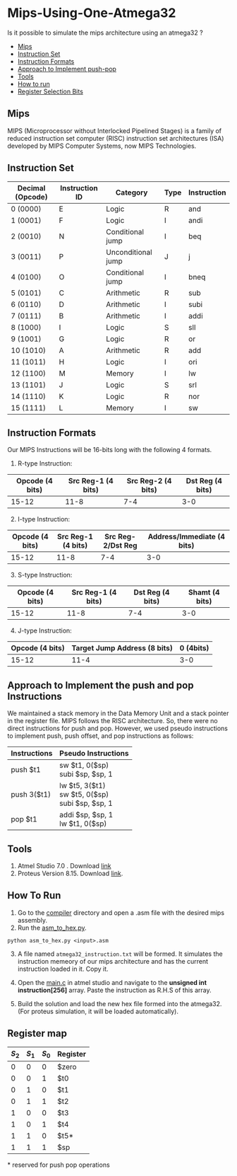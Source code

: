 # Mips-Using-One-Atmega32
Is it possible to simulate the mips architecture using an atmega32 ?

- [Mips](#mips)
- [Instruction Set](#instruction_set)
- [Instruction Formats](#instruction_formats)
- [Approach to Implement push-pop](#approach-to-implement-the-push-and-pop-instructions)
- [Tools](#tools)
- [How to run](#how-to-run)
- [Register Selection Bits](#register-map)

## Mips
MIPS (Microprocessor without Interlocked Pipelined Stages) is a family of reduced instruction set computer (RISC) instruction set architectures (ISA) developed by MIPS Computer Systems, now MIPS Technologies.

## Instruction Set

| Decimal (Opcode) | Instruction ID | Category            | Type | Instruction |
|------------------|----------------|---------------------|------|-------------|
| 0 (0000)         | E              | Logic               | R    | and         |
| 1 (0001)         | F              | Logic               | I    | andi        |
| 2 (0010)         | N              | Conditional jump    | I    | beq         |
| 3 (0011)         | P              | Unconditional jump  | J    | j           |
| 4 (0100)         | O              | Conditional jump    | I    | bneq        |
| 5 (0101)         | C              | Arithmetic          | R    | sub         |
| 6 (0110)         | D              | Arithmetic          | I    | subi        |
| 7 (0111)         | B              | Arithmetic          | I    | addi        |
| 8 (1000)         | I              | Logic               | S    | sll         |
| 9 (1001)         | G              | Logic               | R    | or          |
| 10 (1010)        | A              | Arithmetic          | R    | add         |
| 11 (1011)        | H              | Logic               | I    | ori         |
| 12 (1100)        | M              | Memory              | I    | lw          |
| 13 (1101)        | J              | Logic               | S    | srl         |
| 14 (1110)        | K              | Logic               | R    | nor         |
| 15 (1111)        | L              | Memory              | I    | sw          |

## Instruction Formats
Our MIPS Instructions will be 16-bits long with the following 4 formats.

1. R-type Instruction:

| Opcode (4 bits) | Src Reg-1 (4 bits) | Src Reg-2 (4 bits) | Dst Reg (4 bits) |
|-----------------|---------------------|---------------------|-------------------|
|    15-12        |   11-8              |       7-4           |      3-0          |

2. I-type Instruction:

| Opcode (4 bits) | Src Reg-1 (4 bits)  | Src Reg-2/Dst Reg   | Address/Immediate (4 bits) |
|-----------------|---------------------|---------------------|----------------------------|
|    15-12        |   11-8              |       7-4           |      3-0                   |

3. S-type Instruction:

| Opcode (4 bits) | Src Reg-1 (4 bits) | Dst Reg (4 bits) | Shamt (4 bits) |
|-----------------|---------------------|---------------------|---------------------|
|    15-12        |   11-8              |       7-4           |      3-0                   |

4. J-type Instruction:

| Opcode (4 bits) | Target Jump Address (8 bits) | 0 (4bits)|
|-----------------|-------------------------------|-|
|        15-12         |       11-4                        | 3-0 |

## Approach to Implement the push and pop Instructions

We maintained a stack memory in the Data Memory Unit and a stack pointer in the register file. MIPS follows the RISC architecture. So, there were no direct instructions for push and pop. However, we used pseudo instructions to implement push, push offset, and pop instructions as follows:

| Instructions          | Pseudo Instructions          | 
|-----------------------|------------------------------| 
| push \$t1             | sw \$t1, 0(\$sp) <br> subi \$sp, \$sp, 1           | 
| push 3(\$t1)          | lw \$t5, 3(\$t1) <br> sw \$t5, 0(\$sp) <br>subi \$sp, \$sp, 1           | 
| pop \$t1              | addi \$sp, \$sp, 1 <br>lw \$t1, 0(\$sp)             | 

## Tools
1. Atmel Studio 7.0 . Download [link](https://www.microchip.com/en-us/tools-resources/archives/avr-sam-mcus)
2. Proteus Version 8.15. Download [link](https://engineeringsoftware.net/electronics/proteus-8-15-full-crack/).

## How To Run
1. Go to the [compiler](/Codes/) directory and open a .asm file with the desired mips assembly.
2. Run the [asm_to_hex.py](/Codes/asm_to_hex.py).
```
python asm_to_hex.py <input>.asm
```
3. A file named `atmega32_instruction.txt` will be formed. It simulates the instruction memeory of our mips architecture and has the current instruction loaded in it. Copy it.
4. Open the [main.c](/Simulation/Simulation/main.cpp) in atmel studio and navigate to the **unsigned int instruction[256]** array. Paste the instruction as R.H.S of this array.

5. Build the solution and load the new hex file formed into the atmega32.(For proteus simulation, it will be loaded automatically).

## Register map
| $S_{2}$ | $S_{1}$ | $S_{0}$ | Register |
|---------|---------|---------|----------|
|    0     |    0     |    0     |     \$zero    |
|    0     |    0     |    1     |     \$t0     |
|    0     |    1     |    0     |    \$t1      |
|    0     |    1     |    1     |    \$t2      |
|    1     |    0     |    0     |    \$t3      |
|    1     |    0     |    1     |    \$t4      |
|    1     |    1     |    0     |    \$t5*      |
|    1     |    1     |    1     |    \$sp      |

\* reserved for push pop operations

